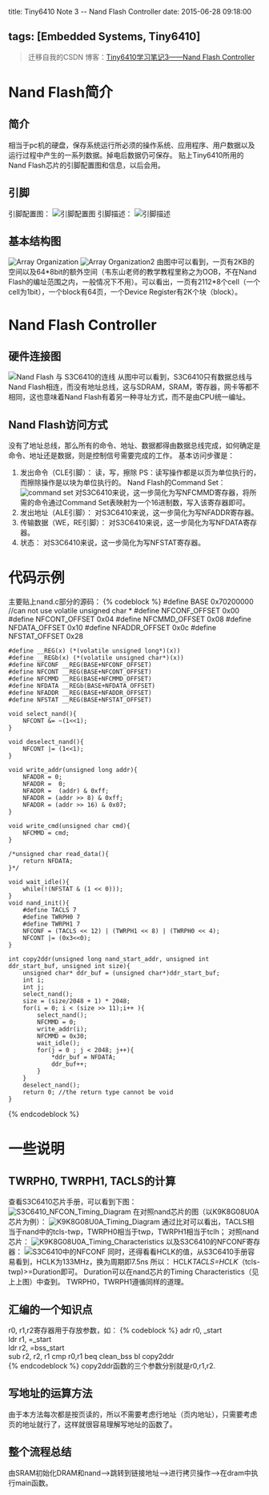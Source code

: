 title: Tiny6410 Note 3 -- Nand Flash Controller
date: 2015-06-28 09:18:00

tags: [Embedded Systems, Tiny6410]
---

> 迁移自我的CSDN 博客：[Tiny6410学习笔记3——Nand Flash Controller](http://blog.csdn.net/sulxxy/article/details/46609653)

# Nand Flash简介
## 简介
相当于pc机的硬盘，保存系统运行所必须的操作系统、应用程序、用户数据以及运行过程中产生的一系列数据。掉电后数据仍可保存。
贴上Tiny6410所用的Nand Flash芯片的引脚配置图和信息，以后会用。
<!-- more -->
## 引脚
引脚配置图：
![引脚配置图](/img/pin.jpg)
引脚描述：
![引脚描述](/img/pindesc.jpg)

## 基本结构图
![Array Organization](/img/basicstruct.jpg)
![Array Organization2](/img/pindesc2.jpg)
由图中可以看到，一页有2KB的空间以及64*8bit的额外空间（韦东山老师的教学教程里称之为OOB，不在Nand Flash的编址范围之内，一般情况下不用）。可以看出，一页有2112\*8个cell（一个cell为1bit），一个block有64页，一个Device Register有2K个块（block）。

# Nand Flash Controller
## 硬件连接图
![Nand Flash 与 S3C6410的连线](/img/hdconn.jpg)
从图中可以看到，S3C6410只有数据总线与Nand Flash相连，而没有地址总线，这与SDRAM，SRAM，寄存器，网卡等都不相同，这也意味着Nand Flash有着另一种寻址方式，而不是由CPU统一编址。 
## Nand Flash访问方式
没有了地址总线，那么所有的命令、地址、数据都得由数据总线完成，如何确定是命令、地址还是数据，则是控制信号需要完成的工作。
基本访问步骤是：
1. 发出命令（CLE引脚）：
	读，写，擦除
	PS：读写操作都是以页为单位执行的，而擦除操作是以块为单位执行的。
	Nand Flash的Command Set：
	![command set](/img/cmmd.jpg)
	对S3C6410来说，这一步简化为写NFCMMD寄存器，将所需的命令通过Command Set表映射为一个16进制数，写入该寄存器即可。
2. 发出地址（ALE引脚）：
	对S3C6410来说，这一步简化为写NFADDR寄存器。
3. 传输数据（WE，RE引脚）：
	对S3C6410来说，这一步简化为写NFDATA寄存器。
4. 状态：
	对S3C6410来说，这一步简化为写NFSTAT寄存器。

# 代码示例
主要贴上nand.c部分的源码：
{% codeblock %}
	#define BASE 0x70200000 //can not use volatile unsigned char *
	#define NFCONF_OFFSET 0x00
	#define NFCONT_OFFSET 0x04
	#define NFCMMD_OFFSET 0x08
	#define NFDATA_OFFSET 0x10 
	#define NFADDR_OFFSET 0x0c
	#define NFSTAT_OFFSET 0x28
	
	#define __REG(x) (*(volatile unsigned long*)(x))
	#define __REGb(x) (*(volatile unsigned char*)(x))
	#define NFCONF __REG(BASE+NFCONF_OFFSET)
	#define NFCONT __REG(BASE+NFCONT_OFFSET)
	#define NFCMMD __REG(BASE+NFCMMD_OFFSET)
	#define NFDATA __REGb(BASE+NFDATA_OFFSET)
	#define NFADDR __REG(BASE+NFADDR_OFFSET)
	#define NFSTAT __REG(BASE+NFSTAT_OFFSET)
	
	void select_nand(){
		NFCONT &= ~(1<<1); 
	}
	
	void deselect_nand(){
		NFCONT |= (1<<1);
	}
	
	void write_addr(unsigned long addr){
		NFADDR = 0;
		NFADDR =  0;
		NFADDR =  (addr) & 0xff;
		NFADDR = (addr >> 8) & 0xff;
		NFADDR = (addr >> 16) & 0x07;
	}
	
	void write_cmd(unsigned char cmd){
		NFCMMD = cmd;
	}
	
	/*unsigned char read_data(){
		return NFDATA; 
	}*/
	
	void wait_idle(){
		while(!(NFSTAT & (1 << 0)));
	}
	void nand_init(){
		#define TACLS 7
		#define TWRPH0 7
		#define TWRPH1 7
		NFCONF = (TACLS << 12) | (TWRPH1 << 8) | (TWRPH0 << 4);
		NFCONT |= (0x3<<0); 
	}
	
	int copy2ddr(unsigned long nand_start_addr, unsigned int ddr_start_buf, unsigned int size){
		unsigned char* ddr_buf = (unsigned char*)ddr_start_buf;
		int i;
		int j;
		select_nand();
		size = (size/2048 + 1) * 2048;
		for(i = 0; i < (size >> 11);i++ ){
			select_nand();
			NFCMMD = 0;
			write_addr(i); 
			NFCMMD = 0x30;
			wait_idle();
			for(j = 0 ; j < 2048; j++){
				*ddr_buf = NFDATA;
				ddr_buf++;
			}
		}
		deselect_nand();
		return 0; //the return type cannot be void 
	}
{% endcodeblock %}

# 一些说明
## TWRPH0, TWRPH1, TACLS的计算
查看S3C6410芯片手册，可以看到下图：
![S3C6410_NFCON_Timing_Diagram](/img/S3C6410_NFCON_Timing_Diagram.jpg)
在对照nand芯片的图（以K9K8G08U0A芯片为例）：
![K9K8G08U0A_Timing_Diagram](/img/K9K8G08U0A_Timing_Diagram.jpg)
通过比对可以看出，TACLS相当于nand中的tcls-twp，TWRPH0相当于twp，TWRPH1相当于tclh；
对照nand芯片：
![K9K8G08U0A_Timing_Characteristics](/img/K9K8G08U0A_Timing_Characteristics.jpg)
以及S3C6410的NFCONF寄存器：
![S3C6410中的NFCONF](/img/S3C6410_NFCONF_Table.jpg)
同时，还得看看HCLK的值，从S3C6410手册容易看到，HCLK为133MHz，换为周期即7.5ns
所以：
HCLK*TACLS=HCLK*（tcls-twp)>=Duration即可。
Duration可以在nand芯片的Timing Characteristics（见上上图）中查到。
TWRPH0，TWRPH1遵循同样的道理。

## 汇编的一个知识点
r0, r1,r2寄存器用于存放参数，如：
{% codeblock %}
	adr r0, _start   			
	ldr r1, =_start  			
	ldr r2, =bss_start      	
	sub r2, r2, r1
	cmp r0,r1
	beq clean_bss
	bl copy2ddr		
{% endcodeblock %}
copy2ddr函数的三个参数分别就是r0,r1,r2.
## 写地址的运算方法
由于本方法每次都是按页读的，所以不需要考虑行地址（页内地址），只需要考虑页的地址就行了，这样就很容易理解写地址的函数了。
## 整个流程总结
由SRAM初始化DRAM和nand-->跳转到链接地址-->进行拷贝操作-->在dram中执行main函数。
